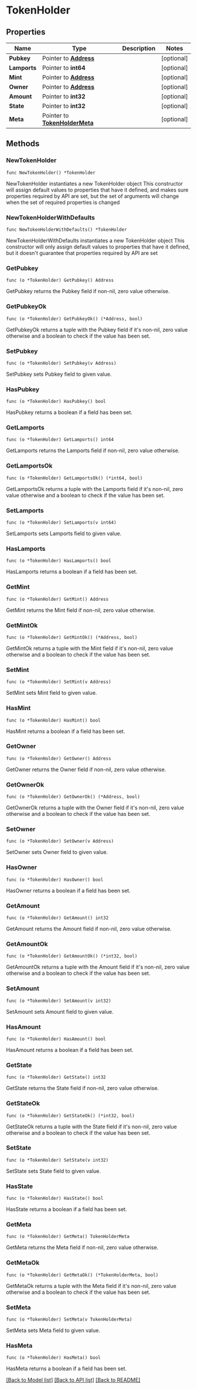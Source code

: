 # TokenHolder

## Properties

Name | Type | Description | Notes
------------ | ------------- | ------------- | -------------
**Pubkey** | Pointer to [**Address**](Address.md) |  | [optional] 
**Lamports** | Pointer to **int64** |  | [optional] 
**Mint** | Pointer to [**Address**](Address.md) |  | [optional] 
**Owner** | Pointer to [**Address**](Address.md) |  | [optional] 
**Amount** | Pointer to **int32** |  | [optional] 
**State** | Pointer to **int32** |  | [optional] 
**Meta** | Pointer to [**TokenHolderMeta**](TokenHolderMeta.md) |  | [optional] 

## Methods

### NewTokenHolder

`func NewTokenHolder() *TokenHolder`

NewTokenHolder instantiates a new TokenHolder object
This constructor will assign default values to properties that have it defined,
and makes sure properties required by API are set, but the set of arguments
will change when the set of required properties is changed

### NewTokenHolderWithDefaults

`func NewTokenHolderWithDefaults() *TokenHolder`

NewTokenHolderWithDefaults instantiates a new TokenHolder object
This constructor will only assign default values to properties that have it defined,
but it doesn't guarantee that properties required by API are set

### GetPubkey

`func (o *TokenHolder) GetPubkey() Address`

GetPubkey returns the Pubkey field if non-nil, zero value otherwise.

### GetPubkeyOk

`func (o *TokenHolder) GetPubkeyOk() (*Address, bool)`

GetPubkeyOk returns a tuple with the Pubkey field if it's non-nil, zero value otherwise
and a boolean to check if the value has been set.

### SetPubkey

`func (o *TokenHolder) SetPubkey(v Address)`

SetPubkey sets Pubkey field to given value.

### HasPubkey

`func (o *TokenHolder) HasPubkey() bool`

HasPubkey returns a boolean if a field has been set.

### GetLamports

`func (o *TokenHolder) GetLamports() int64`

GetLamports returns the Lamports field if non-nil, zero value otherwise.

### GetLamportsOk

`func (o *TokenHolder) GetLamportsOk() (*int64, bool)`

GetLamportsOk returns a tuple with the Lamports field if it's non-nil, zero value otherwise
and a boolean to check if the value has been set.

### SetLamports

`func (o *TokenHolder) SetLamports(v int64)`

SetLamports sets Lamports field to given value.

### HasLamports

`func (o *TokenHolder) HasLamports() bool`

HasLamports returns a boolean if a field has been set.

### GetMint

`func (o *TokenHolder) GetMint() Address`

GetMint returns the Mint field if non-nil, zero value otherwise.

### GetMintOk

`func (o *TokenHolder) GetMintOk() (*Address, bool)`

GetMintOk returns a tuple with the Mint field if it's non-nil, zero value otherwise
and a boolean to check if the value has been set.

### SetMint

`func (o *TokenHolder) SetMint(v Address)`

SetMint sets Mint field to given value.

### HasMint

`func (o *TokenHolder) HasMint() bool`

HasMint returns a boolean if a field has been set.

### GetOwner

`func (o *TokenHolder) GetOwner() Address`

GetOwner returns the Owner field if non-nil, zero value otherwise.

### GetOwnerOk

`func (o *TokenHolder) GetOwnerOk() (*Address, bool)`

GetOwnerOk returns a tuple with the Owner field if it's non-nil, zero value otherwise
and a boolean to check if the value has been set.

### SetOwner

`func (o *TokenHolder) SetOwner(v Address)`

SetOwner sets Owner field to given value.

### HasOwner

`func (o *TokenHolder) HasOwner() bool`

HasOwner returns a boolean if a field has been set.

### GetAmount

`func (o *TokenHolder) GetAmount() int32`

GetAmount returns the Amount field if non-nil, zero value otherwise.

### GetAmountOk

`func (o *TokenHolder) GetAmountOk() (*int32, bool)`

GetAmountOk returns a tuple with the Amount field if it's non-nil, zero value otherwise
and a boolean to check if the value has been set.

### SetAmount

`func (o *TokenHolder) SetAmount(v int32)`

SetAmount sets Amount field to given value.

### HasAmount

`func (o *TokenHolder) HasAmount() bool`

HasAmount returns a boolean if a field has been set.

### GetState

`func (o *TokenHolder) GetState() int32`

GetState returns the State field if non-nil, zero value otherwise.

### GetStateOk

`func (o *TokenHolder) GetStateOk() (*int32, bool)`

GetStateOk returns a tuple with the State field if it's non-nil, zero value otherwise
and a boolean to check if the value has been set.

### SetState

`func (o *TokenHolder) SetState(v int32)`

SetState sets State field to given value.

### HasState

`func (o *TokenHolder) HasState() bool`

HasState returns a boolean if a field has been set.

### GetMeta

`func (o *TokenHolder) GetMeta() TokenHolderMeta`

GetMeta returns the Meta field if non-nil, zero value otherwise.

### GetMetaOk

`func (o *TokenHolder) GetMetaOk() (*TokenHolderMeta, bool)`

GetMetaOk returns a tuple with the Meta field if it's non-nil, zero value otherwise
and a boolean to check if the value has been set.

### SetMeta

`func (o *TokenHolder) SetMeta(v TokenHolderMeta)`

SetMeta sets Meta field to given value.

### HasMeta

`func (o *TokenHolder) HasMeta() bool`

HasMeta returns a boolean if a field has been set.


[[Back to Model list]](../README.md#documentation-for-models) [[Back to API list]](../README.md#documentation-for-api-endpoints) [[Back to README]](../README.md)


